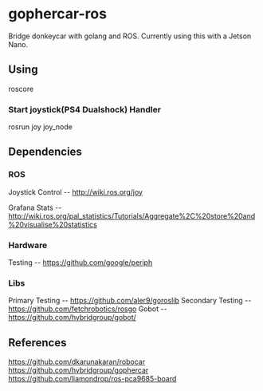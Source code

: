 # gophercar-ros
Bridge donkeycar with golang and ROS. Currently using this with a Jetson Nano.

## Using

roscore

### Start joystick(PS4 Dualshock) Handler
rosrun joy joy_node


## Dependencies
### ROS
Joystick Control -- http://wiki.ros.org/joy

Grafana Stats -- http://wiki.ros.org/pal_statistics/Tutorials/Aggregate%2C%20store%20and%20visualise%20statistics
### Hardware
Testing -- https://github.com/google/periph

### Libs
Primary Testing -- https://github.com/aler9/goroslib
Secondary Testing -- https://github.com/fetchrobotics/rosgo
Gobot -- https://github.com/hybridgroup/gobot/

## References
https://github.com/dkarunakaran/robocar
https://github.com/hybridgroup/gophercar
https://github.com/liamondrop/ros-pca9685-board
